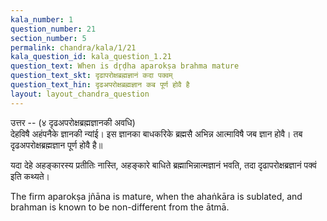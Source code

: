 ```yaml
---
kala_number: 1
question_number: 21
section_number: 5
permalink: chandra/kala/1/21
kala_question_id: kala_question_1.21
question_text: When is dr̥ḍha aparokṣa brahma mature
question_text_skt: दृढापरोक्षब्रह्मज्ञानं कदा पक्वम्
question_text_hin: दृढअपरोक्षब्रह्मज्ञान कब पूर्ण होवै है
layout: layout_chandra_question
---
```


<!-- hindi-start -->
उत्तर -- (४ दृढअपरोक्षब्रह्मज्ञानकी अवधि)  
देहविषै अहंपनैके ज्ञानकी न्यांई। इस ज्ञानका
बाधकरिके ब्रह्मसै अभिन्न आत्माविषै जब ज्ञान
होवै। तब दृढअपरोक्षब्रह्मज्ञान पूर्ण होवै है॥
<!-- hindi-end -->

<!-- skt-start -->
यदा देहे अहङ्कारस्य प्रतीतिः नास्ति, 
अहङ्कारे बाधिते ब्रह्माभिन्नात्मज्ञानं भवति, तदा दृढापरोक्षब्रज्ञानं पक्वं इति कथ्यते।
<!-- skt-end -->

<!-- eng-start -->
The firm aparokṣa jñāna is mature, when the ahaṅkāra is sublated, and brahman is known to be non-different from the ātmā.

<!-- eng-end -->
